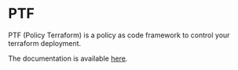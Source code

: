 # PTF

PTF (Policy Terraform) is a policy as code framework to control your terraform deployment.

The documentation is available [here](https://samy-dougui.github.io/ptf/).